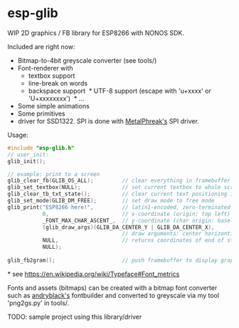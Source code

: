 esp-glib
======

WIP 2D graphics / FB library for ESP8266 with NONOS SDK.

Included are right now:
* Bitmap-to-4bit greyscale converter (see tools/)
* Font-renderer with 
  * textbox support
  * line-break on words
  * backspace support
  * UTF-8 support (escape with 'u+xxxx' or 'U+xxxxxxxx')
  * ...
* Some simple animations
* Some primitives
* driver for SSD1322. SPI is done with [MetalPhreak's](https://github.com/MetalPhreak/ESP8266_SPI_Driver) SPI  driver.

Usage:
```c
#include "esp-glib.h"
// user_init:
glib_init();

// example: print to a screen
glib_clear_fb(GLIB_OS_ALL);         // clear everything in framebuffer
glib_set_textbox(NULL);             // set current textbox to whole screen
glib_clear_tb_txt_state();          // clear current text positioning information
glib_set_mode(GLIB_DM_FREE);        // set draw mode to free mode
glib_print("ESP8266 here!",         // latin1-encoded, zero-terminated uint8_t array
           0,                       // x-coordinate (origin: top left)
           _FONT_MAX_CHAR_ASCENT_,  // y-coordinate (char origin: baseline *)
           (glib_draw_args)(GLIB_DA_CENTER_Y | GLIB_DA_CENTER_X),   
                                    // draw arguments: center horizontically & vertically
           NULL,                    // returns coordinates of end of string
           NULL);
           
glib_fb2gram();                     // push framebuffer to display graphics RAM (slow)

```
\* see https://en.wikipedia.org/wiki/Typeface#Font_metrics

Fonts and assets (bitmaps) can be created with a bitmap font converter such as [andryblack's](https://github.com/andryblack/fontbuilder) fontbuilder and converted to greyscale via my tool 'png2gs.py' in tools/.

TODO: sample project using this library/driver
